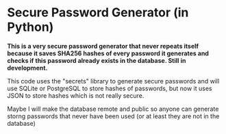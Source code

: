 # Secure Password Generator (in Python)
**This is a very secure password generator that never repeats itself because it saves SHA256 hashes of every password it generates and checks if this password already exists in the database. Still in development.**

This code uses the "secrets" library to generate secure passwords and will use SQLite or PostgreSQL to store hashes of passwords, but now it uses JSON to store hashes which is not really secure.

Maybe I will make the database remote and public so anyone can generate storng passwords that never have been used (or at least they are not in the database)
